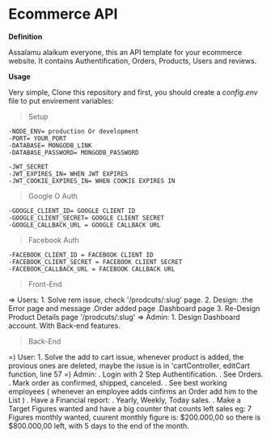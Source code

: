 # Ecommerce API

**Definition**

Assalamu alaikum everyone, this an API template for your ecommerce website. It contains Authentification, Orders, Products, Users and reviews.

**Usage**

Very simple, Clone this repository and first, you should create a _config.env_ file to put envirement variables:

> Setup

```
-NODE_ENV= production Or development
-PORT= YOUR_PORT
-DATABASE= MONGODB_LINK
-DATABASE_PASSWORD= MONGODB_PASSWORD

-JWT_SECRET
-JWT_EXPIRES_IN= WHEN JWT EXPIRES
-JWT_COOKIE_EXPIRES_IN= WHEN COOKIE EXPIRES IN
```

> Google O Auth

```
-GOOGLE_CLIENT_ID= GOOGLE CLIENT ID
-GOOGLE_CLIENT_SECRET= GOOGLE CLIENT SECRET
-GOOGLE_CALLBACK_URL = GOOGLE CALLBACK URL
```

> Facebook Auth

```
-FACEBOOK_CLIENT_ID = FACEBOOK CLIENT ID
-FACEBOOK_CLIENT_SECRET = FACEBOOK CLIENT SECRET
-FACEBOOK_CALLBACK_URL = FACEBOOK CALLBACK URL
```

> Front-End

=> Users: 1. Solve rem issue, check '/prodcuts/:slug' page. 2. Design:
.the Error page and message
.Order added page
.Dashboard page 3. Re-Design Product Details page '/prodcuts/:slug'
=> Admin: 1. Design Dashboard account. With Back-end features.

> Back-End

=) User: 1. Solve the add to cart issue, whenever product is added, the provious ones are deleted, maybe the issue is in 'cartController, editCart function, line 57
=) Admin:
. Login with 2 Step Authentification.
. See Orders.
. Mark order as confirmed, shipped, canceled.
. See best working employees ( whenever an employee adds cinfirms an Order add him to the List )
. Have a Financial report:
. Yearly, Weekly, Today sales.
. Make a Target Figures wanted and have a big counter that counts left sales
eg: 7 Figures monthly wanted, cuurent monthly figure is: $200.000,00 so there is $800.000,00 left, with 5 days to the end of the month.
